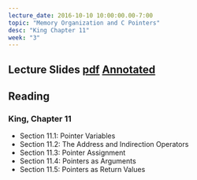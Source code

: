 ```yaml
---
lecture_date: 2016-10-10 10:00:00.00-7:00
topic: "Memory Organization and C Pointers"
desc: "King Chapter 11"
week: "3"
---
```


## Lecture Slides [pdf](https://drive.google.com/file/d/0B__7284Jee0fWkxpZ0ZLelM1M0E/view?usp=sharing) [Annotated](https://drive.google.com/file/d/0B__7284Jee0fYVNDNDk1QkZrcEU/view?usp=sharing)

## Reading

### King, Chapter 11

* Section 11.1: Pointer Variables
* Section 11.2: The Address and Indirection Operators
* Section 11.3: Pointer Assignment
* Section 11.4: Pointers as Arguments
* Section 11.5: Pointers as Return Values